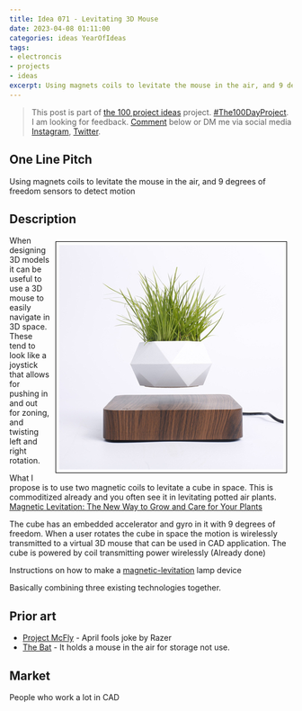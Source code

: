 ```yaml
---
title: Idea 071 - Levitating 3D Mouse
date: 2023-04-08 01:11:00
categories: ideas YearOfIdeas
tags: 
- electroncis
- projects
- ideas
excerpt: Using magnets coils to levitate the mouse in the air, and 9 degrees of freedom sensors to detect motion
---
```


> This post is part of [the 100 project ideas](https://blog.abluestar.com/projects/2023-100-ideas/) project. [#The100DayProject](https://www.the100dayproject.org/). I am looking for feedback. <a href='#utterances-comments'>Comment</a> below or DM me via social media <a href="https://instagram.com/funvill" rel="nofollow noopener noreferrer"><i class="fab fa-fw fa-instagram" aria-hidden="true"></i><span class="label">Instagram</span></a>, <a href="https://twitter.com/funvill" rel="nofollow noopener noreferrer"><i class="fab fa-fw fa-twitter" aria-hidden="true"></i><span class="label">Twitter</span></a>.

## One Line Pitch

Using magnets coils to levitate the mouse in the air, and 9 degrees of freedom sensors to detect motion

## Description

<img src='\public\uploads\2023\magnetic-levitation-plant.png' alt='magnetic-levitation-plant' style="float: right; margin: 10px; max-width: 400px; border: 1px solid black; padding: 5px" >When designing 3D models it can be useful to use a 3D mouse to easily navigate in 3D space. These tend to look like a joystick that allows for pushing in and out for zoning, and twisting left and right rotation.

What I propose is to use two magnetic coils to levitate a cube in space. This is commoditized already and you often see it in levitating potted air plants. [Magnetic Levitation: The New Way to Grow and Care for Your Plants](https://discover.hubpages.com/living/Magnetic-Levitation-The-New-Way-to-Grow-and-Care-for-Your-Plants)

The cube has an embedded accelerator and gyro in it with 9 degrees of freedom. When a user rotates the cube in space the motion is wirelessly transmitted to a virtual 3D mouse that can be used in CAD application. The cube is powered by coil transmitting power wirelessly (Already done)

Instructions on how to make a [magnetic-levitation](https://learn.sparkfun.com/tutorials/magnetic-levitation/all) lamp device

Basically combining three existing technologies together.

## Prior art

- [Project McFly](https://www.razer.com/project-mcfly) - April fools joke by Razer
- [The Bat](https://www.kibardindesign.com/products/in-progress/the-bat-levitating-kibardin/) - It holds a mouse in the air for storage not use.

## Market

People who work a lot in CAD
